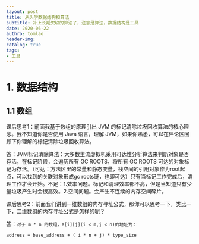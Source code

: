 ```yaml
---
layout: post
title: 从头学数据结构和算法
subtitle: 补上长期欠缺的算法了，注意是算法，数据结构是工具
date: 2020-06-22
authro: tomlao
header-img: 
catalog: true
tags:
- 工具
---
```

# 1. 数据结构

## 1.1 数组

课后思考1：前面我基于数组的原理引出 JVM 的标记清除垃圾回收算法的核心理念。我不知道你是否使用 Java 语言，理解 JVM，如果你熟悉，可以在评论区回顾下你理解的标记清除垃圾回收算法。

答：JVM标记清除算法：大多数主流虚拟机采用可达性分析算法来判断对象是否存活，在标记阶段，会遍历所有 GC ROOTS，将所有 GC ROOTS 可达的对象标记为存活。（可达：方法区里的常量和静态变量，栈空间的引用对象作为root起点，可以找到的关联对象形成gc roots链，也即可达）只有当标记工作完成后，清理工作才会开始。不足：1.效率问题。标记和清理效率都不高，但是当知道只有少量垃圾产生时会很高效。2.空间问题。会产生不连续的内存空间碎片。

课后思考2：前面我们讲到一维数组的内存寻址公式，那你可以思考一下，类比一下，二维数组的内存寻址公式是怎样的呢？

答：`对于 m * n 的数组，a[i][j](i < m,j < n)的地址为：`

`address = base_address + ( i * n + j) * type_size`



